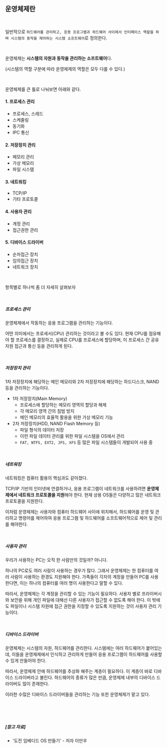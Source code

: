 ## 운영체제란

<br>

일반적으로 `하드웨어를 관리하고, 응용 프로그램과 하드웨어 사이에서 인터페이스 역할을 하며 시스템의 동작을 제어하는 시스템 소프트웨어`로 정의한다.

<br>

운영체제는 **시스템의 자원과 동작을 관리하는 소프트웨어**다.

(시스템의 역할 구분에 따라 운영체제의 역할은 모두 다를 수 있다.)

<br>

운영체제를 큰 틀로 나눠보면 아래와 같다.

#### 1. 프로세스 관리

- 프로세스, 스레드
- 스케줄링
- 동기화
- IPC 통신

#### 2. 저장장치 관리

- 메모리 관리
- 가상 메모리
- 파일 시스템

#### 3. 네트워킹

- TCP/IP
- 기타 프로토콜

#### 4. 사용자 관리

- 계정 관리
- 접근권한 관리

#### 5. 디바이스 드라이버

- 순차접근 장치
- 임의접근 장치
- 네트워크 장치

<br>

항목별로 하나씩 좀 더 자세히 살펴보자

<br>

##### 프로세스 관리

운영체제에서 작동하는 응용 프로그램을 관리하는 기능이다.

어떤 의미에서는 프로세서(CPU) 관리하는 것이라고 볼 수도 있다. 현재 CPU를 점유해야 할 프로세스를 결정하고, 실제로 CPU를 프로세스에 할당하며, 이 프로세스 간 공유 자원 접근과 통신 등을 관리하게 된다.

<br>

##### 저장장치 관리

1차 저장장치에 해당하는 메인 메모리와 2차 저장장치에 해당하는 하드디스크, NAND 등을 관리하는 기능이다.

- 1차 저장장치(Main Memory)
  - 프로세스에 할당하는 메모리 영역의 할당과 해제
  - 각 메모리 영역 간의 침범 방지
  - 메인 메모리의 효율적 활용을 위한 가상 메모리 기능
- 2차 저장장치(HDD, NAND Flash Memory 등)
  - 파일 형식의 데이터 저장
  - 이런 파일 데이터 관리를 위한 파일 시스템을 OS에서 관리
  - `FAT, NTFS, EXT2, JFS, XFS` 등 많은 파일 시스템들이 개발되어 사용 중

<br>

##### 네트워킹

네트워킹은 컴퓨터 활용의 핵심과도 같아졌다.

TCP/IP 기반의 인터넷에 연결하거나, 응용 프로그램이 네트워크를 사용하려면 **운영체제에서 네트워크 프로토콜을 지원**해야 한다. 현재 상용 OS들은 다양하고 많은 네트워크 프로토콜을 지원한다.

이처럼 운영체제는 사용자와 컴퓨터 하드웨어 사이에 위치해서, 하드웨어를 운영 및 관리하고 명령어를 제어하여 응용 프로그램 및 하드웨어를 소프트웨어적으로 제어 및 관리를 해야한다.

<br>

##### 사용자 관리

우리가 사용하는 PC는 오직 한 사람만의 것일까? 아니다.

하나의 PC로도 여러 사람이 사용하는 경우가 많다. 그래서 운영체제는 한 컴퓨터를 여러 사람이 사용하는 환경도 지원해야 한다. 가족들이 각자의 계정을 만들어 PC를 사용한다면, 이는 하나의 컴퓨터를 여러 명이 사용한다고 말할 수 있다.

따라서, 운영체제는 각 계정을 관리할 수 있는 기능이 필요하다. 사용자 별로 프라이버시와 보안을 위해 개인 파일에 대해선 다른 사용자가 접근할 수 없도록 해야 한다. 이 밖에도 파일이나 시스템 자원에 접근 권한을 지정할 수 있도록 지원하는 것이 사용자 관리 기능이다.

<br>

##### 디바이스 드라이버

운영체제는 시스템의 자원, 하드웨어를 관리한다. 시스템에는 여러 하드웨어가 붙어있는데, 이들을 운영체제에서 인식하고 관리하게 만들어 응용 프로그램이 하드웨어를 사용할 수 있게 만들어야 한다.

따라서, 운영체제 안에 하드웨어를 추상화 해주는 계층이 필요하다. 이 계층이 바로 디바이스 드라이버라고 불린다. 하드웨어의 종류가 많은 만큼, 운영체제 내부의 디바이스 드라이버도 많이 존재한다.

이러한 수많은 디바이스 드라이버들을 관리하는 기능 또한 운영체제가 맡고 있다.

<br>

<br>

<br>

##### [참고 자료]

- '도전 임베디드 OS 만들기' - 저자 이만우
